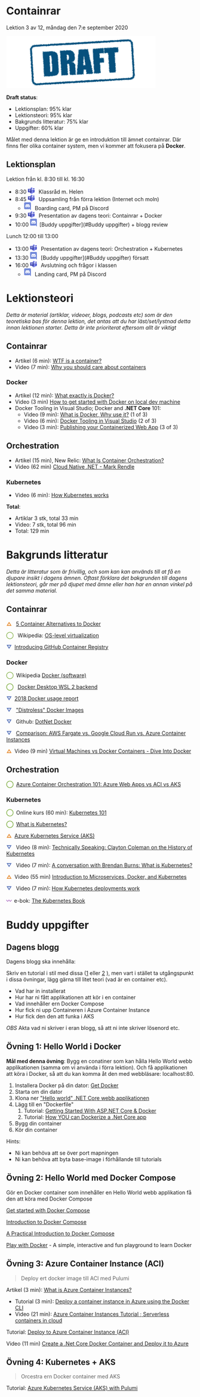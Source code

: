 # Containrar

Lektion 3 av 12, måndag den 7:e september 2020

![Draft](/assets/images/draft.png)

**Draft status**:

* Lektionsplan: 95% klar
* Lektionsteori: 95% klar
* Bakgrunds litteratur: 75% klar
* Uppgifter: 60% klar

Målet med denna lektion är ge en introduktion till ämnet containrar. Där finns fler olika container system, men vi kommer att fokusera på **Docker**.

## Lektionsplan
Lektion från kl. 8:30 till kl. 16:30

* 8:30 <img style="margin-right:0.5em;" src="assets\images\teams18.png"/> Klassråd m. Helen
* 8:45 <img style="margin-right:0.5em;" src="assets\images\teams18.png"/> Uppsamling från förra lektion (Internet och moln)
  * <img style="margin-right:0.5em;" src="assets\images\discord18.png" alt="Discord"/> Boarding card, PM på Discord
* 9:30 <img style="margin-right:0.5em;" src="assets\images\teams18.png"/> Presentation av dagens teori: Containrar + Docker
* 10:00 <img style="margin-right:0.5em;" src="assets\images\discord18.png" alt="Discord"/>[Buddy uppgifter](#Buddy uppgifter) + blogg review

Lunch 12:00 till 13:00

* 13:00 <img style="margin-right:0.5em;" src="assets\images\teams18.png"/> Presentation av dagens teori: Orchestration + Kubernetes
* 13:30 <img style="margin-right:0.5em;" src="assets\images\discord18.png" alt="Discord"/> [Buddy uppgifter](#Buddy uppgifter) försatt
* 16:00 <img style="margin-right:0.5em;" src="assets\images\teams18.png"/> Avslutning och frågor i klassen
  * <img style="margin-right:0.5em;" src="assets\images\discord18.png" alt="Discord"/> Landing card, PM på Discord

# Lektionsteori
*Detta är material (artiklar, videoer, blogs, podcasts etc) som är den teoretiska bas för denna lektion, det antas att du har läst/set/lystnad detta innan lektionen starter. Detta är inte prioriterat eftersom allt är viktigt*

## Containrar

* Artikel (6 min): [WTF is a container?](https://techcrunch.com/2016/10/16/wtf-is-a-container)
* Video (7 min): [Why you should care about containers](https://www.youtube.com/watch?v=EUitQ8DaZW8)

### Docker

* Artikel (12 min): [What exactly is Docker?](https://medium.com/swlh/what-exactly-is-docker-1dd62e1fde38)
* Video (3 min) [How to get started with Docker on local dev machine](https://www.youtube.com/watch?v=Kx7mOgdr3Ro)
* Docker Tooling in Visual Studio; Docker and **.NET Core** 101:
  * Video (9 min): [What is Docker, Why use it?](https://www.youtube.com/watch?v=vmnvOITMoIg&list=PLdo4fOcmZ0oUvXP_Pt2zOgk8dTWagGs_P) (1 of 3)
  * Video (6 min): [Docker Tooling in Visual Studio](https://www.youtube.com/watch?v=k2sskhYEPkI&list=PLdo4fOcmZ0oUvXP_Pt2zOgk8dTWagGs_P)  (2 of 3) 
  * Video (3 min): [Publishing your Containerized Web App](https://www.youtube.com/watch?v=d7D0h9i-QCw&list=PLdo4fOcmZ0oUvXP_Pt2zOgk8dTWagGs_P)  (3 of 3)

## Orchestration

* Artikel (15 min), New Relic: [What Is Container Orchestration?](https://blog.newrelic.com/engineering/container-orchestration-explained/)
* Video (62 min) [Cloud Native .NET - Mark Rendle](https://www.youtube.com/watch?v=77Dk3vjVa9k)

### Kubernetes

* Video (6 min): [How Kubernetes works](https://www.youtube.com/watch?v=daVUONZqn88)

**Total**:

- Artiklar  3 stk, total 33 min
- Video: 7 stk, total 96 min
- Total: 129 min

# Bakgrunds litteratur

*Detta är litteratur som är frivillig, och som kan kan används till at få en djupare insikt i dagens ämnen. Oftast förklara det bakgrunden till dagens lektionsteori, går mer på djupet med ämne eller han har en annan vinkel på det samma material.*

## Containrar

<span style="color:#E78E35; font-weight: 900; margin-right:0.5em;">&#9651;</span> [5 Container Alternatives to Docker](https://containerjournal.com/topics/container-ecosystems/5-container-alternatives-to-docker/)

<span style="color:#7EAE42; font-weight: bolder; margin-right:0.5em;">&#9711;</span> Wikipedia: [OS-level virtualization](https://en.wikipedia.org/wiki/OS-level_virtualization)

<span style="color:#5874B9; font-weight: 900; margin-right:0.5em;">&#9661;</span>[Introducing GitHub Container Registry](https://github.blog/2020-09-01-introducing-github-container-registry/)

### Docker

<span style="color:#7EAE42; font-weight: bolder; margin-right:0.5em;">&#9711;</span>Wikipedia [Docker (software)](https://en.wikipedia.org/wiki/Docker_(software))

<span style="color:#7EAE42; font-weight: 900; margin-right:0.5em;">&#9711;</span> [Docker Desktop WSL 2 backend](https://docs.docker.com/docker-for-windows/wsl/)

<span style="color:#5874B9; font-weight: 900; margin-right:0.5em;">&#9661;</span>[2018 Docker usage report](https://sysdig.com/blog/2018-docker-usage-report/)

<span style="color:#5874B9; font-weight: 900; margin-right:0.5em;">&#9661;</span> ["Distroless" Docker Images](https://github.com/GoogleContainerTools/distroless)

<span style="color:#5874B9; font-weight: 900; margin-right:0.5em;">&#9661;</span> Github: [DotNet Docker](https://github.com/dotnet/dotnet-docker)

<span style="color:#5874B9; font-weight: 900; margin-right:0.5em;">&#9661;</span> [Comparison: AWS Fargate vs. Google Cloud Run vs. Azure Container Instances](https://thenewstack.io/comparison-aws-fargate-vs-google-cloud-run-vs-azure-container-instances/)

<span style="color:#E78E35; font-weight: 900; margin-right:0.5em;">&#9651;</span>Video (9 min) [Virtual Machines vs Docker Containers - Dive Into Docker](https://www.youtube.com/watch?v=TvnZTi_gaNc)

## Orchestration

<span style="color:#7EAE42; font-weight: 900; margin-right:0.5em;">&#9711;</span>[Azure Container Orchestration 101: Azure Web Apps vs ACI vs AKS](https://www.dragonspears.com/blog/azure-container-orchestration-101-azure-web-apps-vs-aci-vs-aks)

### Kubernetes

<span style="color:#7EAE42; font-weight: 900; margin-right:0.5em;">&#9711;</span>Online kurs (60 min): [Kubernetes 101](https://www.ibm.com/cloud/architecture/content/course/kubernetes-101/kubernetes-101)

<span style="color:#7EAE42; font-weight: 900; margin-right:0.5em;">&#9711;</span>[What is Kubernetes?](https://kubernetes.io/docs/concepts/overview/what-is-kubernetes/)

<span style="color:#E78E35; font-weight: 900; margin-right:0.5em;">&#9651;</span>[Azure Kubernetes Service (AKS)](https://docs.microsoft.com/en-us/azure/aks/intro-kubernetes)

<span style="color:#5874B9; font-weight: 900; margin-right:0.5em;">&#9661;</span> Video (8 min): [Technically Speaking: Clayton Coleman on the History of Kubernetes](https://www.youtube.com/watch?v=zUJTGqWZtq0)

<span style="color:#5874B9; font-weight: 900; margin-right:0.5em;">&#9661;</span> Video (7 min): [A conversation with Brendan Burns: What is Kubernetes?](https://www.youtube.com/watch?v=q1PcAawa4Bg)

<span style="color:#E78E35; font-weight: 900; margin-right:0.5em;">&#9651;</span>Video (55 min) [Introduction to Microservices, Docker, and Kubernetes](https://www.youtube.com/watch?v=1xo-0gCVhTU)

<span style="color:#5874B9; font-weight: 900; margin-right:0.5em;">&#9661;</span> Video (7 min): [How Kubernetes deployments work](https://www.youtube.com/watch?v=mNK14yXIZF4)

<span style="color:#9F58B9; font-weight: 900; margin-right:0.5em;">&#12336;</span>e-bok: [The Kubernetes Book](https://leanpub.com/thekubernetesbook)

# Buddy uppgifter

## Dagens blogg

Dagens blogg ska innehålla:

Skriv en tutorial i stil med dissa ([1](https://softchris.github.io/pages/dotnet-dockerize.html) eller [2](https://morioh.com/p/5414a74be39d) ), men vart i stället ta utgångspunkt i dissa övningar, lägg gärna till litet teori (vad är en container etc).

* Vad har in installerat
* Hur har ni fått applikationen att kör i en container
* Vad innehåller ern Docker Compose
* Hur fick ni upp Containeren i Azure Container Instance
* Hur fick den den att funka i AKS

*OBS* Akta vad ni skriver i eran blogg, så att ni inte skriver lösenord etc.

## Övning 1: Hello World i Docker

**Mål med denna övning**: Bygg en conatiner som kan hålla Hello World webb applikationen (samma om vi använda i förra lektion). Och få applikationen att köra i Docker, så att du kan komma åt den med webbläsare: localhost:80.

1. Installera Docker på din dator: [Get Docker](https://docs.docker.com/get-docker/)
2. Starta om din dator
3. Klona ner ["Hello world" .NET Core webb applikationen](https://github.com/skjohansen/SimpleWebHalloWorld) 
4. Lägg till en "Dockerfile"
   1. Tutorial: [Getting Started With ASP.NET Core & Docker](https://morioh.com/p/5414a74be39d) 
   2. Tutorial: [How YOU can Dockerize a .Net Core app](https://softchris.github.io/pages/dotnet-dockerize.html)
5. Bygg din container
6. Kör din container

Hints:

* Ni kan behöva att se över port mapningen
* Ni kan behöva att byta base-image i förhållande till tutorials

## Övning 2: Hello World med Docker Compose

Gör en Docker container som innehåller en Hello World webb applikation få den att köra med Docker Compose

[Get started with Docker Compose](https://docs.docker.com/compose/gettingstarted/)

[Introduction to Docker Compose](https://www.baeldung.com/docker-compose)

[A Practical Introduction to Docker Compose](https://hackernoon.com/practical-introduction-to-docker-compose-d34e79c4c2b6)

[Play with Docker](https://labs.play-with-docker.com/) - A simple, interactive and fun playground to learn Docker

## Övning 3: Azure Container Instance (ACI)

>  Deploy ert docker image till ACI med Pulumi

Artikel (3 min): [What is Azure Container Instances?](https://docs.microsoft.com/en-us/azure/container-instances/container-instances-overview)

* Tutorial (3 min): [Deploy a container instance in Azure using the Docker CLI](https://docs.microsoft.com/en-us/azure/container-instances/container-instances-quickstart-docker-cli)
* Video (21 min): [Azure Container Instances Tutorial ; Serverless containers in cloud](https://www.youtube.com/watch?v=jAWLQFi4USk)

Tutorial: [Deploy to Azure Container Instance (ACI)](https://www.pulumi.com/docs/tutorials/azure/container-webserver/)

Video (11 min) [Create a .Net Core Docker Container and Deploy it to Azure](https://www.youtube.com/watch?v=q8nXv56gWms)

## Övning 4: Kubernetes + AKS

> Orcestra ern Docker container med AKS

Tutorial: [Azure Kubernetes Service (AKS) with Pulumi](https://www.pulumi.com/docs/tutorials/kubernetes/aks/)
